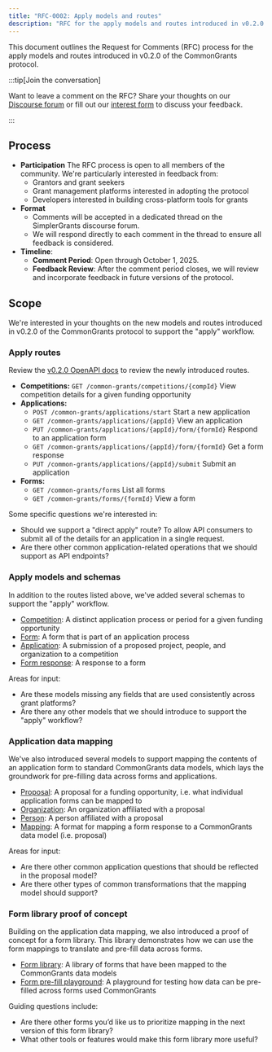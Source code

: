 ```yaml
---
title: "RFC-0002: Apply models and routes"
description: "RFC for the apply models and routes introduced in v0.2.0 of the CommonGrants protocol"
---
```


This document outlines the Request for Comments (RFC) process for the apply models and routes introduced in v0.2.0 of the CommonGrants protocol.

:::tip[Join the conversation]

Want to leave a comment on the RFC? Share your thoughts on our [Discourse forum](https://forum.simpler.grants.gov/c/commongrants/8) or fill out our [interest form](https://forms.gle/Zy2ZCkSWDP4GY2md6) to discuss your feedback.

:::

## Process

- **Participation** The RFC process is open to all members of the community. We're particularly interested in feedback from:
  - Grantors and grant seekers
  - Grant management platforms interested in adopting the protocol
  - Developers interested in building cross-platform tools for grants
- **Format**
  - Comments will be accepted in a dedicated thread on the SimplerGrants discourse forum.
  - We will respond directly to each comment in the thread to ensure all feedback is considered.
- **Timeline**:
  - **Comment Period**: Open through October 1, 2025.
  - **Feedback Review**: After the comment period closes, we will review and incorporate feedback in future versions of the protocol.

## Scope

We're interested in your thoughts on the new models and routes introduced in v0.2.0 of the CommonGrants protocol to support the "apply" workflow.

### Apply routes

Review the [v0.2.0 OpenAPI docs](/protocol/api-docs?version=v0.2.0) to review the newly introduced routes.

- **Competitions:** `GET /common-grants/competitions/{compId}` View competition details for a given funding opportunity
- **Applications:**
  - `POST /common-grants/applications/start` Start a new application
  - `GET /common-grants/applications/{appId}` View an application
  - `PUT /common-grants/applications/{appId}/form/{formId}` Respond to an application form
  - `GET /common-grants/applications/{appId}/form/{formId}` Get a form response
  - `PUT /common-grants/applications/{appId}/submit` Submit an application
- **Forms:**
  - `GET /common-grants/forms` List all forms
  - `GET /common-grants/forms/{formId}` View a form

Some specific questions we're interested in:

- Should we support a "direct apply" route? To allow API consumers to submit all of the details for an application in a single request.
- Are there other common application-related operations that we should support as API endpoints?

### Apply models and schemas

In addition to the routes listed above, we've added several schemas to support the "apply" workflow.

- [Competition](/protocol/models/competition): A distinct application process or period for a given funding opportunity
- [Form](/protocol/models/form): A form that is part of an application process
- [Application](/protocol/models/application): A submission of a proposed project, people, and organization to a competition
- [Form response](/protocol/models/form-response): A response to a form

Areas for input:

- Are these models missing any fields that are used consistently across grant platforms?
- Are there any other models that we should introduce to support the "apply" workflow?

### Application data mapping

We've also introduced several models to support mapping the contents of an application form to standard CommonGrants data models, which lays the groundwork for pre-filling data across forms and applications.

- [Proposal](/protocol/models/proposal): A proposal for a funding opportunity, i.e. what individual application forms can be mapped to
- [Organization](/protocol/models/organization): An organization affiliated with a proposal
- [Person](/protocol/models/person): A person affiliated with a proposal
- [Mapping](/protocol/models/mapping): A format for mapping a form response to a CommonGrants data model (i.e. proposal)

Areas for input:

- Are there other common application questions that should be reflected in the proposal model?
- Are there other types of common transformations that the mapping model should support?

### Form library proof of concept

Building on the application data mapping, we also introduced a proof of concept for a form library. This library demonstrates how we can use the form mappings to translate and pre-fill data across forms.

- [Form library](/forms/library): A library of forms that have been mapped to the CommonGrants data models
- [Form pre-fill playground](/forms/playground): A playground for testing how data can be pre-filled across forms used CommonGrants

Guiding questions include:

- Are there other forms you’d like us to prioritize mapping in the next version of this form library?
- What other tools or features would make this form library more useful?
